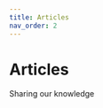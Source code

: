 ```yaml
---
title: Articles
nav_order: 2
---
```


<div class="page-hero">
  <div class="container">
    <h1>Articles</h1>
    <p class="text-muted-foreground">Sharing our knowledge</p>
  </div>
</div>
